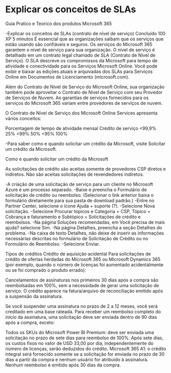 # Explicar os conceitos de SLAs 
Guia Pratico e Teorico dos produtos Microsoft 365

-Explicar os conceitos de SLAs (contrato de nível de serviço)
Concluído
100 XP
5 minutos
É essencial que as organizações saibam que os serviços que estão usando são confiáveis e seguros. Os serviços do Microsoft 365 garantem o nível de serviço para sua organização. O nível de serviço é detalhado em um contrato legal chamado de SLA (Contrato de Nível de Serviço). O SLA descreve os compromissos da Microsoft para tempo de atividade e conectividade para os Serviços Microsoft Online. Você pode exibir e baixar as edições atuais e arquivadas dos SLAs para Serviços Online em Documentos de Licenciamento (microsoft.com).

Além do Contrato de Nível de Serviço do Microsoft Online, sua organização também pode aproveitar o Contrato de Nível de Serviço com seu Provedor de Serviços de Nuvem. As garantias de serviços fornecidos para os serviços do Microsoft 365 variam entre provedores de serviços de nuvem.

O Contrato de Nível de Serviço dos Microsoft Online Services apresenta vários conceitos:


Porcentagem de tempo de atividade mensal	Crédito de serviço
<99,9%	25%
<99%	50%
<95%	100%

-Para saber como e quando solicitar um crédito da Microsoft, visite Solicitar um crédito da Microsoft.

Como e quando solicitar um crédito da Microsoft

As solicitações de crédito são aceitas somente de provedores CSP diretos e indiretos. Não são aceitas solicitações de revendedores indiretos.

-A criação de uma solicitação de serviço para um cliente no Microsoft Azure é um processo separado.
-Baixe e preencha o Formulário de solicitação de crédito ou reembolso. (Selecionar o link anterior baixa o formulário diretamente para sua pasta de download padrão.)
-Entre no Partner Center, selecione o ícone Ajuda + suporte (?).
-Selecione Nova solicitação.
-Selecione Procurar tópicos e Categoria = CSP, Tópico = Cobrança e faturamento e Subtópico = Solicitações de crédito e reembolsos.
-Na página Soluções recomendadas, em Você precisa de mais ajuda? selecione Sim.
-Na página Detalhes, preencha a seção Detalhes do problema.
-Na caixa de texto Detalhes, não deixe de inserir as informações necessárias descritas no formulário de Solicitação de Crédito ou no Formulário de Reembolso.
-Selecione Enviar.

Tipos de créditos
Crédito de aquisição acidental
Para solicitações de crédito de ofertas herdadas do Microsoft 365 ou Microsoft Dynamics 365 (por exemplo, quando o número de licenças foi aumentado acidentalmente ou se foi comprado o produto errado):

Cancelamentos de assinaturas nos primeiros 30 dias após a compra são reembolsadas em 100%, sem a necessidade de gerar uma solicitação de serviço. O crédito aparece na fatura/arquivo de reconciliação emitido após a suspensão da assinatura.

Se você suspender uma assinatura no prazo de 2 a 12 meses, você será creditado em uma base rateada. Para receber um reembolso completo do início da assinatura, uma solicitação deve ser enviada dentro de 90 dias após a compra, exceto:

Todos os SKUs do Microsoft Power BI Premium: deve ser enviada uma solicitação no prazo de sete dias para reembolso de 100%. Após sete dias, os custos fixos no valor de USD 33,00 por dia, independentemente do número de licenças, serão deduzidos do crédito.
Microsoft 365 A1: o crédito integral será fornecido somente se a solicitação for enviada no prazo de 30 dias a partir da compra e nenhum usuário for atribuído à assinatura. Nenhum reembolso é emitido após 30 dias da compra.
